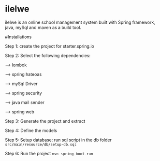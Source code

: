 # ileIwe


ileIwe is an online school management system built 
with Spring framework,
java,
mySql and maven as a build tool.

#Installations

Step 1: create the project for starter.spring.io

Step 2: Select the following dependencies:

--> lombok

--> spring hateoas

--> mySql Driver

--> spring security

--> java mail sender

--> spring web

Step 3: Generate the project and extract

Step 4: Define the models

Step 5: Setup database: run sql script in the db folder
`src/main/resource/db/setup-db.sql`

Step 6: Run the project
`mvn spring-boot-run`